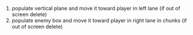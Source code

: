 1. populate vertical plane and move it toward player in left lane (if out of screen delete)
2. populate enemy box and move it toward player in right lane in chunks (if out of screen delete)